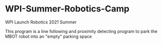 # WPI-Summer-Robotics-Camp
WPI Launch Robotics 2021 Summer

This program is a line following and proximity detecting program to park the MBOT robot into an "empty" parking space
